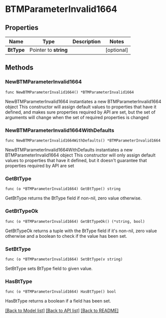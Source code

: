 # BTMParameterInvalid1664

## Properties

Name | Type | Description | Notes
------------ | ------------- | ------------- | -------------
**BtType** | Pointer to **string** |  | [optional] 

## Methods

### NewBTMParameterInvalid1664

`func NewBTMParameterInvalid1664() *BTMParameterInvalid1664`

NewBTMParameterInvalid1664 instantiates a new BTMParameterInvalid1664 object
This constructor will assign default values to properties that have it defined,
and makes sure properties required by API are set, but the set of arguments
will change when the set of required properties is changed

### NewBTMParameterInvalid1664WithDefaults

`func NewBTMParameterInvalid1664WithDefaults() *BTMParameterInvalid1664`

NewBTMParameterInvalid1664WithDefaults instantiates a new BTMParameterInvalid1664 object
This constructor will only assign default values to properties that have it defined,
but it doesn't guarantee that properties required by API are set

### GetBtType

`func (o *BTMParameterInvalid1664) GetBtType() string`

GetBtType returns the BtType field if non-nil, zero value otherwise.

### GetBtTypeOk

`func (o *BTMParameterInvalid1664) GetBtTypeOk() (*string, bool)`

GetBtTypeOk returns a tuple with the BtType field if it's non-nil, zero value otherwise
and a boolean to check if the value has been set.

### SetBtType

`func (o *BTMParameterInvalid1664) SetBtType(v string)`

SetBtType sets BtType field to given value.

### HasBtType

`func (o *BTMParameterInvalid1664) HasBtType() bool`

HasBtType returns a boolean if a field has been set.


[[Back to Model list]](../README.md#documentation-for-models) [[Back to API list]](../README.md#documentation-for-api-endpoints) [[Back to README]](../README.md)


